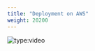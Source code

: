 ```yaml
---
title: "Deployment on AWS"
weight: 20200
---
```


![type:video](https://www.youtube.com/embed/kgSDjQ-NuPE?si=VM7I8eWF06TWbRKK)

<div class="video-wrapper" data-service="youtube" data-id="kgSDjQ-NuPE"></div>
